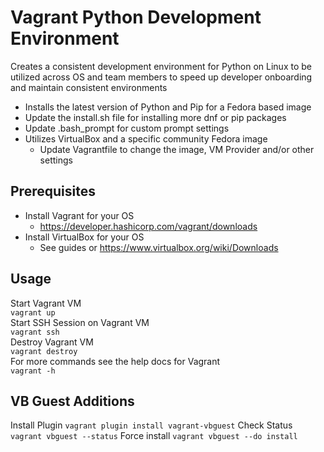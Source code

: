 # Vagrant Python Development Environment
Creates a consistent development environment for Python on Linux to be utilized 
across OS and team members to speed up developer onboarding and maintain
consistent environments
- Installs the latest version of Python and Pip for a Fedora based image 
- Update the install.sh file for installing more dnf or pip packages
- Update .bash_prompt for custom prompt settings
- Utilizes VirtualBox and a specific community Fedora image
  - Update Vagrantfile to change the image, VM Provider and/or other settings

## Prerequisites
- Install Vagrant for your OS
  - https://developer.hashicorp.com/vagrant/downloads
- Install VirtualBox for your OS
  - See guides or https://www.virtualbox.org/wiki/Downloads

## Usage
Start Vagrant VM\
`vagrant up`\
Start SSH Session on Vagrant VM\
`vagrant ssh`\
Destroy Vagrant VM\
`vagrant destroy`\
For more commands see the help docs for Vagrant\
`vagrant -h`

## VB Guest Additions
Install Plugin
`vagrant plugin install vagrant-vbguest`
Check Status
`vagrant vbguest --status`
Force install
`vagrant vbguest --do install`

